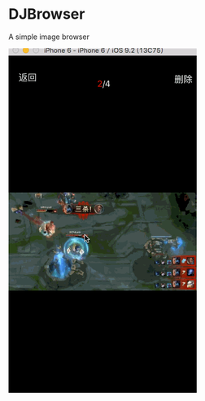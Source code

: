 # DJBrowser
A simple image browser

![](https://github.com/zsading/DJBrowser/blob/master/DJBrowser/DJBrowser/Source/DJBrowser.gif)

